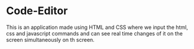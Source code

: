 # Code-Editor

This is an application made using HTML and CSS where we input the html, css and javascript commands and can see real time changes of  it on the screen simultaneously on th screen.

